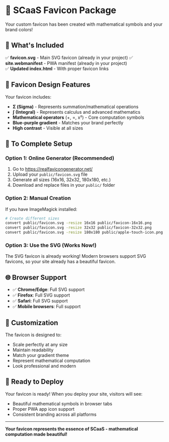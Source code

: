 # 🎨 SCaaS Favicon Package

Your custom favicon has been created with mathematical symbols and your brand colors!

## 📁 What's Included

✅ **favicon.svg** - Main SVG favicon (already in your project)
✅ **site.webmanifest** - PWA manifest (already in your project)  
✅ **Updated index.html** - With proper favicon links

## 🎯 Favicon Design Features

Your favicon includes:

- **Σ (Sigma)** - Represents summation/mathematical operations
- **∫ (Integral)** - Represents calculus and advanced mathematics
- **Mathematical operators** (+, =, x²) - Core computation symbols
- **Blue-purple gradient** - Matches your brand perfectly
- **High contrast** - Visible at all sizes

## 🔧 To Complete Setup

### Option 1: Online Generator (Recommended)

1. Go to https://realfavicongenerator.net/
2. Upload your `public/favicon.svg` file
3. Generate all sizes (16x16, 32x32, 180x180, etc.)
4. Download and replace files in your `public/` folder

### Option 2: Manual Creation

If you have ImageMagick installed:

```bash
# Create different sizes
convert public/favicon.svg -resize 16x16 public/favicon-16x16.png
convert public/favicon.svg -resize 32x32 public/favicon-32x32.png
convert public/favicon.svg -resize 180x180 public/apple-touch-icon.png
```

### Option 3: Use the SVG (Works Now!)

The SVG favicon is already working! Modern browsers support SVG favicons, so your site already has a beautiful favicon.

## 🌐 Browser Support

- ✅ **Chrome/Edge**: Full SVG support
- ✅ **Firefox**: Full SVG support
- ✅ **Safari**: Full SVG support
- ✅ **Mobile browsers**: Full support

## 🎨 Customization

The favicon is designed to:

- Scale perfectly at any size
- Maintain readability
- Match your gradient theme
- Represent mathematical computation
- Look professional and modern

## 🚀 Ready to Deploy

Your favicon is ready! When you deploy your site, visitors will see:

- Beautiful mathematical symbols in browser tabs
- Proper PWA app icon support
- Consistent branding across all platforms

---

**Your favicon represents the essence of SCaaS - mathematical computation made beautiful!**
